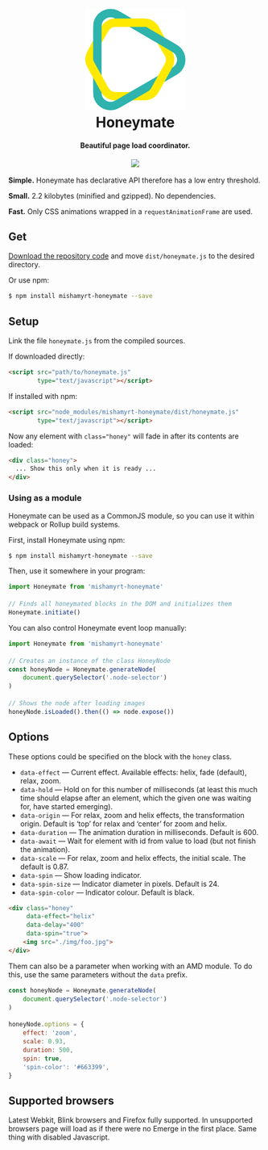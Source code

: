 <h1 align="center">
<br>
    <a href="http://mishamyrt.github.io/honeymate/">
        <img src="./img/logo.svg" alt="Honeymate logo" width="200">
    </a>
<br>
  Honeymate
<br>
</h1>

<h4 align="center">
    Beautiful page load coordinator.
</h4>

<p align="center">
    <a href="https://travis-ci.org/mishamyrt/honeymate">
        <img src="https://travis-ci.org/mishamyrt/honeymate.svg?branch=master">
    </a>
</p>





**Simple.** Honeymate has declarative API therefore has a low entry threshold.

**Small.** 2.2 kilobytes (minified and gzipped). No dependencies.

**Fast.** Only CSS animations wrapped in a `requestAnimationFrame` are used.

## Get

[Download the repository code](https://github.com/mishamyrt/Honeymate/archive/master.zip) and move `dist/honeymate.js` to the desired directory.

Or use npm:

```sh
$ npm install mishamyrt-honeymate --save
```

## Setup

Link the file `honeymate.js` from the compiled sources.

If downloaded directly:
```html
<script src="path/to/honeymate.js"
        type="text/javascript"></script>
```

If installed with npm:

```html
<script src="node_modules/mishamyrt-honeymate/dist/honeymate.js"
        type="text/javascript"></script>
```

Now any element with `class="honey"` will fade in after its contents are loaded:

```html
<div class="honey">
  ... Show this only when it is ready ...
</div>
```

### Using as a module

Honeymate can be used as a CommonJS module, so you can use it within webpack or Rollup build systems.

First, install Honeymate using npm:

```sh
$ npm install mishamyrt-honeymate --save
```

Then, use it somewhere in your program:

```js
import Honeymate from 'mishamyrt-honeymate'

// Finds all honeymated blocks in the DOM and initializes them
Honeymate.initiate()
```

You can also control Honeymate event loop manually:

```js
import Honeymate from 'mishamyrt-honeymate'

// Creates an instance of the class HoneyNode
const honeyNode = Honeymate.generateNode(
    document.querySelector('.node-selector')
)

// Shows the node after loading images
honeyNode.isLoaded().then(() => node.expose())
```

## Options

These options could be specified on the block with the `honey` class.

* `data-effect` — Current effect. Available effects: helix, fade (default), relax, zoom. 
* `data-hold` — Hold on for this number of milliseconds (at least this much time should elapse after an element, which the given one was waiting for, have started emerging).
* `data-origin` — For relax, zoom and helix effects, the transformation origin. Default is ‘top’ for relax and ‘center’ for zoom and helix.
* `data-duration` — The animation duration in milliseconds. Default is 600.
* `data-await` — Wait for element with id from value to load (but not finish the animation). 
* `data-scale` — For relax, zoom and helix effects, the initial scale. The default is 0.87. 
* `data-spin` — Show loading indicator.
* `data-spin-size` — Indicator diameter in pixels. Default is 24.
* `data-spin-color` — Indicator colour. Default is black.

```html
<div class="honey"
     data-effect="helix"
     data-delay="400"
     data-spin="true">
    <img src="./img/foo.jpg">
</div>
```

Them can also be a parameter when working with an AMD module. To do this, use the same parameters without the `data` prefix.

```js
const honeyNode = Honeymate.generateNode(
    document.querySelector('.node-selector')
)

honeyNode.options = {
    effect: 'zoom',
    scale: 0.93,
    duration: 500,
    spin: true,
    'spin-color': '#663399',
}
```

## Supported browsers

Latest Webkit, Blink browsers and Firefox fully supported. In unsupported browsers page will load as if there were no Emerge in the first place. Same thing with disabled Javascript.
